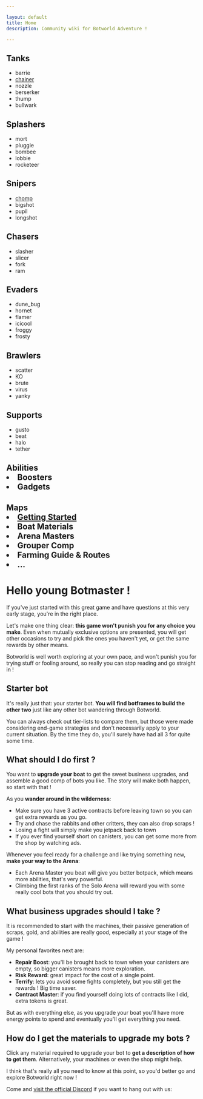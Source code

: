 ```yaml
---

layout: default
title: Home
description: Community wiki for Botworld Adventure !

---
```


<div id="site_toc">
	<div class="home_botType_list" id="home_Tanks">
		<h2 id="Tanks">Tanks</h2>
		<ul>
			<li>barrie</li>
			<li><a href="/chainer">chainer</a></li>
			<li>nozzle</li>
			<li>berserker</li>
			<li>thump</li>
			<li>bullwark</li>
		</ul>
	</div>
	<div class="home_botType_list" id="home_Splashers">
		<h2 id="Splashers">Splashers</h2>
		<ul>
			<li>mort</li>
			<li>pluggie</li>
			<li>bombee</li>
			<li>lobbie</li>
			<li>rocketeer</li>
		</ul>
	</div>
	<div class="home_botType_list" id="home_Snipers">
		<h2 id="Snipers">Snipers</h2>
		<ul>
			<li><a href="/chomp">chomp</a></li>
			<li>bigshot</li>
			<li>pupil</li>
			<li>longshot</li>
		</ul>
	</div>
	<div class="home_botType_list" id="home_Chasers">
		<h2 id="Chasers">Chasers</h2>
		<ul>
			<li>slasher</li>
			<li>slicer</li>
			<li>fork</li>
			<li>ram</li>
		</ul>
	</div>
	<div class="home_botType_list" id="home_Evaders">
		<h2 id="Evaders">Evaders</h2>
		<ul>
			<li>dune_bug</li>
			<li>hornet</li>
			<li>flamer</li>
			<li>icicool</li>
			<li>froggy</li>
			<li>frosty</li>
		</ul>
	</div>
	<div class="home_botType_list" id="home_Brawlers">
		<h2 id="Brawlers">Brawlers</h2>
		<ul>
			<li>scatter</li>
			<li>KO</li>
			<li>brute</li>
			<li>virus</li>
			<li>yanky</li>
		</ul>
	</div>
	<div class="home_botType_list" id="home_Supports">
		<h2 id="Supports">Supports</h2>
		<ul>
			<li>gusto</li>
			<li>beat</li>
			<li>halo</li>
			<li>tether</li>
		</ul>
	</div>
	<div id="home_Botpack">
		<h2 id="Botpack Modules</h2>
		<ul>
			<li><a href="/abilities">Abilities</a></li>
			<li>Boosters</li>
			<li>Gadgets</li>
		</ul>
	</div>
	<div id="home_Guides">
		<h2 id="Guides</h2>
		<ul>
			<li><a href="/maps">Maps</a></li>
			<li><a href="/getting-started">Getting Started</a></li>
			<li>Boat Materials</li>
			<li>Arena Masters</li>
			<li>Grouper Comp</li>
			<li>Farming Guide & Routes</li>
			<li>...</li>
		</ul>
	</div>
</div>

# Hello young Botmaster !

If you've just started with this great game and have questions at this very early stage, you're in the right place.


Let's make one thing clear: **this game won't punish you for any choice you make**. Even when mutually exclusive options are presented, you will get other occasions to try and pick the ones you haven't yet, or get the same rewards by other means.


Botworld is well worth exploring at your own pace, and won't punish you for trying stuff or fooling around, so really you can stop reading and go straight in ! 


## Starter bot


It's really just that: your starter bot. **You will find botframes to build the other two** just like any other bot wandering through Botworld. 

You can always check out tier-lists to compare them, but those were made considering end-game strategies and don't necessarily apply to your current situation. By the time they do, you'll surely have had all 3 for quite some time.


## What should I do first ?


You want to **upgrade your boat** to get the sweet business upgrades, and assemble a good comp of bots you like. The story will make both happen, so start with that ! 

As you **wander around in the wilderness**:

- Make sure you have 3 active contracts before leaving town so you can get extra rewards as you go.
- Try and chase the rabbits and other critters, they can also drop scraps !
- Losing a fight will simply make you jetpack back to town
- If you ever find yourself short on canisters, you can get some more from the shop by watching ads.

Whenever you feel ready for a challenge and like trying something new, **make your way to the Arena**: 

- Each Arena Master you beat will give you better botpack, which means more abilities, that's very powerful. 
- Climbing the first ranks of the Solo Arena will reward you with some really cool bots that you should try out.

## What business upgrades should I take ?


It is recommended to start with the machines, their passive generation of scraps, gold, and abilities are really good, especially at your stage of the game !

My personal favorites next are:

- **Repair Boost**: you'll be brought back to town when your canisters are empty, so bigger canisters means more exploration.
- **Risk Reward**: great impact for the cost of a single point.
- **Terrify**: lets you avoid some fights completely, but you still get the rewards ! Big time saver.
- **Contract Master**: if you find yourself doing lots of contracts like I did, extra tokens is great.

But as with everything else, as you upgrade your boat you'll have more energy points to spend and eventually you'll get everything you need.

## How do I get the materials to upgrade my bots ?

Click any material required to upgrade your bot to **get a description of how to get them**. Alternatively, your machines or even the shop might help.

I think that's really all you need to know at this point, so you'd better go and explore Botworld right now ! 


Come and [visit the official Discord](https://discord.gg/FsJzvtFrgq) if you want to hang out with us: 
